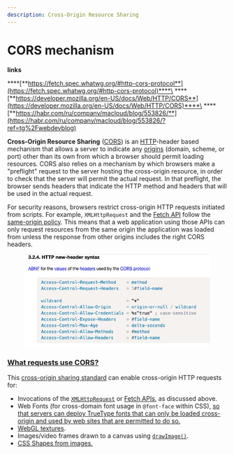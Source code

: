 ```yaml
---
description: Cross-Origin Resource Sharing
---
```


# CORS mechanism

**links**

****[**https://fetch.spec.whatwg.org/#http-cors-protocol**](https://fetch.spec.whatwg.org/#http-cors-protocol)****\
****[**https://developer.mozilla.org/en-US/docs/Web/HTTP/CORS**](https://developer.mozilla.org/en-US/docs/Web/HTTP/CORS)****\
****[**https://habr.com/ru/company/macloud/blog/553826/**](https://habr.com/ru/company/macloud/blog/553826/?ref=tg%2Fwebdevblog)

**Cross-Origin Resource Sharing** ([CORS](https://developer.mozilla.org/en-US/docs/Glossary/CORS)) is an [HTTP](https://developer.mozilla.org/en-US/docs/Glossary/HTTP)-header based mechanism that allows a server to indicate any [origins](https://developer.mozilla.org/en-US/docs/Glossary/Origin) (domain, scheme, or port) other than its own from which a browser should permit loading resources. CORS also relies on a mechanism by which browsers make a "preflight" request to the server hosting the cross-origin resource, in order to check that the server will permit the actual request. In that preflight, the browser sends headers that indicate the HTTP method and headers that will be used in the actual request.

For security reasons, browsers restrict cross-origin HTTP requests initiated from scripts. For example, `XMLHttpRequest` and the [Fetch API](https://developer.mozilla.org/en-US/docs/Web/API/Fetch\_API) follow the [same-origin policy](https://developer.mozilla.org/en-US/docs/Web/Security/Same-origin\_policy). This means that a web application using those APIs can only request resources from the same origin the application was loaded from unless the response from other origins includes the right CORS headers.

<figure><img src="../../.gitbook/assets/10255.png" alt=""><figcaption></figcaption></figure>

### [What requests use CORS?](https://developer.mozilla.org/en-US/docs/Web/HTTP/CORS#what\_requests\_use\_cors) <a href="#what_requests_use_cors" id="what_requests_use_cors"></a>

This [cross-origin sharing standard](https://fetch.spec.whatwg.org/#http-cors-protocol) can enable cross-origin HTTP requests for:

* Invocations of the [`XMLHttpRequest`](https://developer.mozilla.org/en-US/docs/Web/API/XMLHttpRequest) or [Fetch APIs](https://developer.mozilla.org/en-US/docs/Web/API/Fetch\_API), as discussed above.
* Web Fonts (for cross-domain font usage in `@font-face` within CSS), [so that servers can deploy TrueType fonts that can only be loaded cross-origin and used by web sites that are permitted to do so.](https://www.w3.org/TR/css-fonts-3/#font-fetching-requirements)
* [WebGL textures](https://developer.mozilla.org/en-US/docs/Web/API/WebGL\_API/Tutorial/Using\_textures\_in\_WebGL).
* Images/video frames drawn to a canvas using [`drawImage()`](https://developer.mozilla.org/en-US/docs/Web/API/CanvasRenderingContext2D/drawImage).
* [CSS Shapes from images.](https://developer.mozilla.org/en-US/docs/Web/CSS/CSS\_Shapes/Shapes\_From\_Images)

